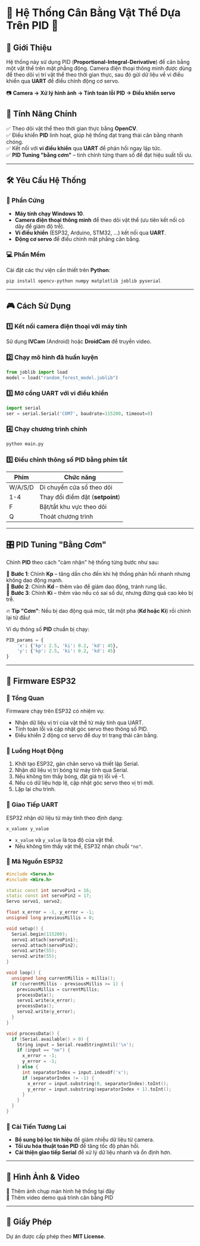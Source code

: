 # 🎯 Hệ Thống Cân Bằng Vật Thể Dựa Trên PID 🎯

## 📌 Giới Thiệu
Hệ thống này sử dụng PID (**Proportional-Integral-Derivative**) để cân bằng một vật thể trên mặt phẳng động.
Camera điện thoại thông minh được dùng để theo dõi vị trí vật thể theo thời gian thực, sau đó gửi dữ liệu về vi điều khiển qua **UART** để điều chỉnh động cơ servo.

📷 **Camera → Xử lý hình ảnh → Tính toán lỗi PID → Điều khiển servo**

## 🚀 Tính Năng Chính
✅ Theo dõi vật thể theo thời gian thực bằng **OpenCV**.  
✅ Điều khiển **PID** linh hoạt, giúp hệ thống đạt trạng thái cân bằng nhanh chóng.  
✅ Kết nối với **vi điều khiển** qua **UART** để phản hồi ngay lập tức.  
✅ **PID Tuning "bằng cơm"** – tinh chỉnh từng tham số để đạt hiệu suất tối ưu.  

---

## 🛠️ Yêu Cầu Hệ Thống

### 🔌 Phần Cứng
- **Máy tính chạy Windows 10**.
- **Camera điện thoại thông minh** để theo dõi vật thể (ưu tiên kết nối có dây để giảm độ trễ).
- **Vi điều khiển** (ESP32, Arduino, STM32, ...) kết nối qua **UART**.
- **Động cơ servo** để điều chỉnh mặt phẳng cân bằng.

### 💻 Phần Mềm
Cài đặt các thư viện cần thiết trên **Python**:

```bash
pip install opencv-python numpy matplotlib joblib pyserial
```

---

## 🎮 Cách Sử Dụng

### 1️⃣ Kết nối camera điện thoại với máy tính
Sử dụng **IVCam** (Android) hoặc **DroidCam** để truyền video.

### 2️⃣ Chạy mô hình đã huấn luyện
```python
from joblib import load
model = load("random_forest_model.joblib")
```

### 3️⃣ Mở cổng UART với vi điều khiển
```python
import serial
ser = serial.Serial('COM7', baudrate=115200, timeout=0)
```

### 4️⃣ Chạy chương trình chính
```bash
python main.py
```

### 5️⃣ Điều chỉnh thông số PID bằng phím tắt
| Phím | Chức năng |
|------|-----------|
| W/A/S/D | Di chuyển cửa sổ theo dõi |
| 1-4 | Thay đổi điểm đặt (**setpoint**) |
| F | Bật/tắt khu vực theo dõi |
| Q | Thoát chương trình |

---

## 🎛️ PID Tuning "Bằng Cơm"

Chỉnh **PID** theo cách "cảm nhận" hệ thống từng bước như sau:

🔹 **Bước 1**: Chỉnh **Kp** – tăng dần cho đến khi hệ thống phản hồi nhanh nhưng không dao động mạnh.  
🔹 **Bước 2**: Chỉnh **Kd** – thêm vào để giảm dao động, tránh rung lắc.  
🔹 **Bước 3**: Chỉnh **Ki** – thêm vào nếu có sai số dư, nhưng đừng quá cao kẻo bị trễ.  

🔥 **Tip "Cơm"**: Nếu bị dao động quá mức, tắt một pha (**Kd hoặc Ki**) rồi chỉnh lại từ đầu!

Ví dụ thông số **PID** chuẩn bị chạy:
```python
PID_params = {
    'x': {'kp': 2.5, 'ki': 0.2, 'kd': 45},
    'y': {'kp': 2.5, 'ki': 0.2, 'kd': 45}
}
```

---

## 🔧 Firmware ESP32

### 🔹 Tổng Quan
Firmware chạy trên ESP32 có nhiệm vụ:
- Nhận dữ liệu vị trí của vật thể từ máy tính qua UART.
- Tính toán lỗi và cập nhật góc servo theo thông số PID.
- Điều khiển 2 động cơ servo để duy trì trạng thái cân bằng.

### 🔹 Luồng Hoạt Động
1. Khởi tạo ESP32, gán chân servo và thiết lập Serial.
2. Nhận dữ liệu vị trí bóng từ máy tính qua Serial.
3. Nếu không tìm thấy bóng, đặt giá trị lỗi về -1.
4. Nếu có dữ liệu hợp lệ, cập nhật góc servo theo vị trí mới.
5. Lặp lại chu trình.

### 🔹 Giao Tiếp UART
ESP32 nhận dữ liệu từ máy tính theo định dạng:
```
x_valuex y_value
```
- `x_value` và `y_value` là tọa độ của vật thể.
- Nếu không tìm thấy vật thể, ESP32 nhận chuỗi `"no"`.

### 🔹 Mã Nguồn ESP32
```cpp
#include <Servo.h>
#include <Wire.h>

static const int servoPin1 = 16;
static const int servoPin2 = 17;
Servo servo1, servo2;

float x_error = -1, y_error = -1;
unsigned long previousMillis = 0;

void setup() {
  Serial.begin(115200);
  servo1.attach(servoPin1);
  servo2.attach(servoPin2);
  servo1.write(55);
  servo2.write(55);
}

void loop() {
  unsigned long currentMillis = millis();
  if (currentMillis - previousMillis >= 1) {
    previousMillis = currentMillis;
    processData();
    servo1.write(x_error);
    processData();
    servo2.write(y_error);
  }
}

void processData() {
  if (Serial.available() > 0) {
    String input = Serial.readStringUntil('\n');
    if (input == "no") {
      x_error = -1;
      y_error = -1;
    } else {
      int separatorIndex = input.indexOf('x');
      if (separatorIndex != -1) {
        x_error = input.substring(0, separatorIndex).toInt();
        y_error = input.substring(separatorIndex + 1).toInt();
      }
    }
  }
}
```

### 🔹 Cải Tiến Tương Lai
- **Bổ sung bộ lọc tín hiệu** để giảm nhiễu dữ liệu từ camera.
- **Tối ưu hóa thuật toán PID** để tăng tốc độ phản hồi.
- **Cải thiện giao tiếp Serial** để xử lý dữ liệu nhanh và ổn định hơn.

---

## 📸 Hình Ảnh & Video
📌 Thêm ảnh chụp màn hình hệ thống tại đây  
📌 Thêm video demo quá trình cân bằng PID  

---

## 📜 Giấy Phép
Dự án được cấp phép theo **MIT License**.

